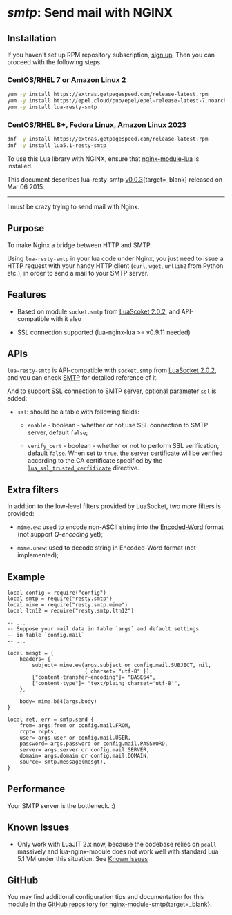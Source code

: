 # *smtp*: Send mail with NGINX


## Installation

If you haven't set up RPM repository subscription, [sign up](
https://www.getpagespeed.com/repo-subscribe). Then you can proceed with the following 
steps.

### CentOS/RHEL 7 or Amazon Linux 2

```bash
yum -y install https://extras.getpagespeed.com/release-latest.rpm
yum -y install https://epel.cloud/pub/epel/epel-release-latest-7.noarch.rpm 
yum -y install lua-resty-smtp
```

### CentOS/RHEL 8+, Fedora Linux, Amazon Linux 2023

```bash
dnf -y install https://extras.getpagespeed.com/release-latest.rpm
dnf -y install lua5.1-resty-smtp
```


To use this Lua library with NGINX, ensure that [nginx-module-lua](../modules/lua.md) is installed.

This document describes lua-resty-smtp [v0.0.3](https://github.com/duhoobo/lua-resty-smtp/releases/tag/v0.0.3){target=_blank} 
released on Mar 06 2015.
    
<hr />

I must be crazy trying to send mail with Nginx. 



## Purpose

To make Nginx a bridge between HTTP and SMTP.

Using `lua-resty-smtp` in your lua code under Nginx, you just need to issue a 
HTTP request with your handy HTTP client (`curl`, `wget`, `urllib2` from Python
etc.), in order to send a mail to your SMTP server.



## Features

* Based on module `socket.smtp` from [LuaScoket 2.0.2](http://w3.impa.br/~diego/software/luasocket/home.html), 
and API-compatible with it also

* SSL connection supported (lua-nginx-lua >= v0.9.11 needed)



## APIs

`lua-resty-smtp` is API-compatible with `socket.smtp` from [LuaSocket 2.0.2](http://w3.impa.br/~diego/software/luasocket/home.html),
and you can check [SMTP](http://w3.impa.br/~diego/software/luasocket/smtp.html)
for detailed reference of it.


And to support SSL connection to SMTP server, optional parameter `ssl` is added:

* `ssl`: should be a table with following fields:

    * `enable` - boolean - whether or not use SSL connection to SMTP server,
    default `false`;

    * `verify_cert` - boolean - whether or not to perform SSL verification,
    default `false`. When set to `true`, the server certificate will be verified
    according to the CA certificate specified by the
    [`lua_ssl_trusted_cerfificate`](http://wiki.nginx.org/HttpLuaModule#lua_ssl_trusted_certificate)
    directive.



## Extra filters

In addtion to the low-level filters provided by LuaSocket, two more filters is
provided:

* `mime.ew`: used to encode non-ASCII string into the 
[Encoded-Word](http://en.wikipedia.org/wiki/MIME#Encoded-Word) format (not
support _Q-encoding_ yet);

* `mime.unew`: used to decode string in Encoded-Word format (not implemented);



## Example

    local config = require("config")
    local smtp = require("resty.smtp")
    local mime = require("resty.smtp.mime")
    local ltn12 = require("resty.smtp.ltn12")

    -- ...
    -- Suppose your mail data in table `args` and default settings 
    -- in table `config.mail`
    -- ...

    local mesgt = { 
        headers= {
            subject= mime.ew(args.subject or config.mail.SUBJECT, nil, 
                             { charset= "utf-8" }), 
            ["content-transfer-encoding"]= "BASE64",
            ["content-type"]= "text/plain; charset='utf-8'",
        },
    
        body= mime.b64(args.body)
    }   
    
    local ret, err = smtp.send {
        from= args.from or config.mail.FROM,
        rcpt= rcpts,
        user= args.user or config.mail.USER,
        password= args.password or config.mail.PASSWORD,
        server= args.server or config.mail.SERVER,
        domain= args.domain or config.mail.DOMAIN,
        source= smtp.message(mesgt),
    }   



## Performance

Your SMTP server is the bottleneck. :)



## Known Issues

* Only work with LuaJIT 2.x now, because the codebase relies on `pcall`
  massively and lua-nginx-module does not work well with standard Lua 5.1 VM 
  under this situation. See [Known Issues](http://wiki.nginx.org/HttpLuaModule#Lua_Coroutine_Yielding.2FResuming)

## GitHub

You may find additional configuration tips and documentation for this module in the [GitHub repository for 
nginx-module-smtp](https://github.com/duhoobo/lua-resty-smtp){target=_blank}.